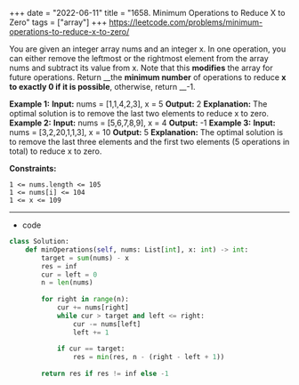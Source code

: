 +++ 
date = "2022-06-11"
title = "1658. Minimum Operations to Reduce X to Zero"
tags = ["array"]
+++
https://leetcode.com/problems/minimum-operations-to-reduce-x-to-zero/

You are given an integer array nums and an integer x. In one operation, you can either remove the leftmost or the rightmost element from the array nums and subtract its value from x. Note that this **modifies** the array for future operations.
Return __the **minimum number** of operations to reduce __x __to **exactly**__ 0 __if it is possible____, otherwise, return __-1.
 
**Example 1:**
**Input:** nums = [1,1,4,2,3], x = 5 **Output:** 2 **Explanation:** The optimal solution is to remove the last two elements to reduce x to zero. 
**Example 2:**
**Input:** nums = [5,6,7,8,9], x = 4 **Output:** -1 
**Example 3:**
**Input:** nums = [3,2,20,1,1,3], x = 10 **Output:** 5 **Explanation:** The optimal solution is to remove the last three elements and the first two elements (5 operations in total) to reduce x to zero. 
 
**Constraints:**
 	
	1 <= nums.length <= 105 	
	1 <= nums[i] <= 104 	
	1 <= x <= 109

---
- code
```py
class Solution:
    def minOperations(self, nums: List[int], x: int) -> int:
        target = sum(nums) - x
        res = inf
        cur = left = 0
        n = len(nums)
        
        for right in range(n):
            cur += nums[right]
            while cur > target and left <= right:
                cur -= nums[left]
                left += 1
                
            if cur == target:
                res = min(res, n - (right - left + 1))
                
        return res if res != inf else -1
```
